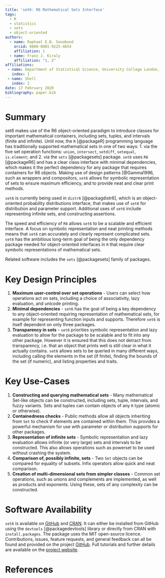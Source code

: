 ```yaml
---
title: 'set6: R6 Mathematical Sets Interface'
tags:
  - R
  - statistics
  - sets
  - object-oriented
authors:
  - name: Raphael E.B. Sonabend
    orcid: 0000-0001-9225-4654
    affiliation: 1
  - name: Franz J. Kiraly
    affiliation: "1, 2"
affiliations:
 - name: Department of Statistical Science, University College London, Gower Street, London WC1E 6BT, United Kingdom
   index: 1
 - name: Shell
   index: 2
date: 17 February 2020
bibliography: paper.bib
---
```


# Summary

set6 makes use of the R6 object-oriented paradigm to introduce classes for important mathematical containers, including sets, tuples, and intervals (finite and infinite). Until now, the `R` [@packageR] programming language has traditionally supported mathematical sets in one of two ways: 1. via the five set operation functions: `union`, `intersect`, `setdiff`, `setequal`, `is.element`; and 2. via the `sets` [@packagesets] package. `set6` uses `R6` [@packageR6] and has a clear class interface with minimal dependencies, which makes it the perfect dependency for any package that requires containers for R6 objects. Making use of design patterns [@Gamma1996, such as wrappers and compositors, `set6` allows for symbolic representation of sets to ensure maximum efficiency, and to provide neat and clear print methods.

`set6` is currently being used in `distr6` [@packagdistr6], which is an object-oriented probability distributions interface, that makes use of `set6` for distribution and parameter support. Additional uses of `set6` include representing infinite sets, and constructing assertions.

The speed and efficiency of ``R6`` allows `set6` to be a scalable and efficient interface. A focus on symbolic representation and neat printing methods means that `set6` can accurately and clearly represent complicated sets. `set6` has the ambitious long-term goal of being the only dependency package needed for object-oriented interfaces in `R` that require clear symbolic representations of mathematical sets.

Related software includes the `sets` [@packagesets] family of packages.

# Key Design Principles

1. **Maximum user-control over set operations** - Users can select how operations act on sets, including a choice of  associativity, lazy evaluation, and unicode printing.
2. **Minimal dependencies** - `set6` has the goal of being a key dependency to any object-oriented requiring representation of mathematical sets, for example for representing function inputs and supports. Therefore `set6` is itself dependent on only three packages.
3. **Transparency in sets** - `set6` priorities symbolic representation and lazy evaluation to allow for the package to be scalable and to fit into any other package. However it is ensured that this does not detract from transparency, i.e. that an object that prints well is still clear in what it actually contains.  `set6` allows sets to be queried in many different ways, including calling the elements in the set (if finite), finding the bounds of the set (if numeric), and listing properties and traits.

# Key Use-Cases

1. **Constructing and querying mathematical sets** - Many mathematical Set-like objects can be constructed, including sets, tuple, intervals, and fuzzy variants. Sets and tuples can contain objects of any `R` type (atomic or otherwise). 
2. **Containedness checks** - Public methods allow all objects inheriting from `Set` to check if elements are contained within them. This provides a powerful mechanism for use with parameter or distribution supports for other packages.
3. **Representation of infinite sets** - Symbolic representation and lazy evaluation allows infinite (or very large) sets and intervals to be constructed. This also allows operations such as powerset to be used without crashing the system.
4. **Comparison of, possibly infinite, sets** - Two `Set` objects can be compared for equality of subsets. Infix operators allow quick and neat comparison.
5. **Creation of multi-dimensional sets from simpler classes** - Common set operations, such as unions and complements are implemented, as well as products and exponents. Using these, sets of any complexity can be constructed.

# Software Availability

``set6`` is available on [GitHub](https://github.com/RaphaelS1/set6) and [CRAN](https://CRAN.R-project.org/package=set6). It can either be installed from GitHub using the `devtools` [@packagedevtools] library or directly from CRAN with `install.packages`. The package uses the MIT open-source licence. Contributions, issues, feature requests, and general feedback can all be found and provided on the project [GitHub](https://github.com/RaphaelS1/set6). Full tutorials and further details are available on the [project website](https://raphaels1.github.io/set6/).

# References